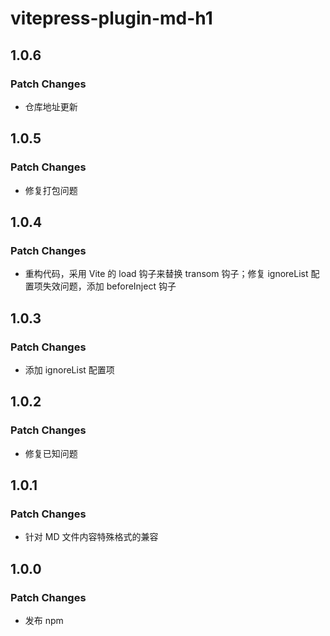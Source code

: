 # vitepress-plugin-md-h1

## 1.0.6

### Patch Changes

- 仓库地址更新

## 1.0.5

### Patch Changes

- 修复打包问题

## 1.0.4

### Patch Changes

- 重构代码，采用 Vite 的 load 钩子来替换 transom 钩子；修复 ignoreList 配置项失效问题，添加 beforeInject 钩子

## 1.0.3

### Patch Changes

- 添加 ignoreList 配置项

## 1.0.2

### Patch Changes

- 修复已知问题

## 1.0.1

### Patch Changes

- 针对 MD 文件内容特殊格式的兼容

## 1.0.0

### Patch Changes

- 发布 npm
